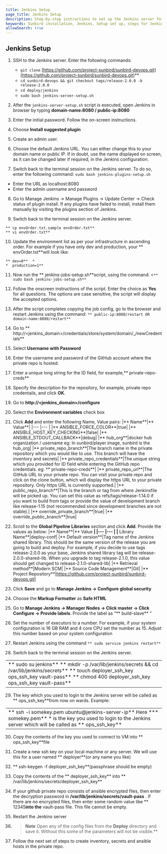```yaml
---
title: Jenkins Setup
page_title: Jenkins Setup
description: Step-by-step instructions to set up the Jenkins server for the Sunbird installation
keywords: Sunbird installation, Jenkins, Setup set up, steps for Jenkins installation
allowSearch: true
---
```



## Jenkins Setup

1. SSH to the Jenkins server. Enter the following commands:
    - `git clone` [https://github.com/project-sunbird/sunbird-devops.git](https://github.com/project-sunbird/sunbird-devops.git)** 
    - `cd sunbird-devops && git checkout tags/release-2.0.0 -b release-2.0.0`
    - `cd deploy/jenkins`
    - `sudo bash jenkins-server-setup.sh`
        
2. After the `jenkins-server-setup.sh` script is executed, open Jenkins in browser by typing **domain-name:8080 / public-ip:8080**

3. Enter the initial password. Follow the on-screen instructions. 

4. Choose **Install suggested plugin** 

5. Create an admin user. 

6. Choose the default Jenkins URL. You can either change this to your domain name or public IP. If in doubt, use the name displayed on screen, as it can be changed later if required, in the Jenkins configuration.

7. Switch back to the terminal session on the Jenkins server. To do so, enter the following command:
`sudo bash jenkins-plugins-setup.sh`
- Enter the URL as localhost:8080
- Enter the admin username and password

    
8. Go to Manage Jenkins -> Manage Plugins -> Update Center -> Check status of plugin install. If any plugins have failed to install, install them manually by visiting the plugins section of Jenkins.

9. Switch back to the terminal session on the Jenkins server.
```
** cp envOrder.txt.sample envOrder.txt** 
** vi envOrder.txt** 
```

10. Update the environment list as per your infrastructure in ascending order. For example if you have only dev and production, your ** envOrder.txt**will look like:
```
** dev=0**  *
*  production=1** 
```
 11. Now run the ** jenkins-jobs-setup.sh**script, using the command:
<`** sudo bash jenkins-jobs-setup.sh**`

 12. Follow the onscreen instructions of the script. Enter the choice as **Yes** for all questions. The options are case sensitive, the script will display the accepted options. 
 
 13. After the script completes copying the job config, go to the browser and restart Jenkins using the command:
 `** public-ip:8080/restart OR domain-name:8080/restart**` 
 
 14. Go to ** http://<jenkins_domain>/credentials/store/system/domain/_/newCredentials** 
 
 15. Select **Username with Password** 
 
 16. Enter the username and password of the GitHub account where the private repo is hosted. 
 
 17. Enter a unique long string for the ID field, for example,** private-repo-creds** 
 
 18. Specify the description for the repository, for example, private repo credentails, and click **OK**. 
 
 19. Go to **http://<jenkins_domain>/configure** 
 
 20. Select the  **Environment variables** check box
 
 21. Click **Add** and enter the following Name, Value pairs: 
 |** Name**|** Value**| 
 |--- |--- | 
 |** ANSIBLE_FORCE_COLOR**|true| |** ANSIBLE_HOST_KEY_CHECKING**|false| |** ANSIBLE_STDOUT_CALLBACK**|debug| |** hub_org**|docker hub organization / username eg: In sunbird/player image, sunbird is the hub_org| |** private_repo_branch**|The branch name in the private repository which you would like to use. This branch will have the inventory and secrets| |** private_repo_credentials**|The unique string which you provided for ID field while entering the GitHub repo credentials. eg: ** private-repo-creds**| |** private_repo_url**|The GitHub URL to your private repo. You can visit your private repo and click on the clone button, which will display the https URL to your private repository. Only https URL is currently supported.| |** public_repo_branch**|This is the branch or tag from where Jenkinsfile will be picked up. You can set this value as refs/tags/release-1.14.0 if you want to build from tags or provide the value of development branch like release-1.15 (not recommended since development branches are not stable).| |** override_private_branch**|true| |** override_public_branch**|true| 
 
 22. Scroll to the **Global Pipeline Libraries** section and click **Add**. Provide the values as below: 
 |** Name**|** Value **| 
 |--- |--- | 
 |** Library Name**|deploy-conf| |** Default version**|Tag name of the Jenkins shared library. This should be the same version of the release you are going to build and deploy. For example, if you decide to use tags release-2.0.0 as your base, Jenkins shared library tag will be release-2.0.0-shared-lib. When you upgrade to tag release-2.1.0, this value should get changed to release-2.1.0-shared-lib| |** Retrieval method**|Modern SCM| |** Source Code Management**|Git| |** Project Repository**|https://github.com/project-sunbird/sunbird-devops.git| 
 23. Click **Save** and go to **Manage Jenkins -> Configure global security** 
 24. Choose the **Markup Formatter** as **Safe HTML**
 25. Go to **Manage Jenkins -> Manager Nodes -> Click master -> Click Configure -> Provide labels**. Provide the label as “** build-slave** ” 
 26. Set the number of executors to a number. For example, if your system configuration is 16 GB RAM and 4 core CPU set the number as 15. Adjust this number based on your system configuration 
 27. Restart Jenkins using the command `** sudo service jenkins restart**` 
 28. Switch back to the terminal session on the Jenkins server.
<div class="table-wrap"><table class="wrapped confluenceTable"><colgroup><col></colgroup><tbody><tr><td class="confluenceTd">** sudo su jenkins**  ** mkdir -p /var/lib/jenkins/secrets && cd /var/lib/jenkins/secrets**  ** touch deployer_ssh_key ops_ssh_key vault-pass**  ** chmod 400 deployer_ssh_key ops_ssh_key vault-pass** </td></tr></tbody></table></div>

 29. The key which you used to login to the Jenkins server will be called as ** ops_ssh_key**from now on wards. Example:
<div class="table-wrap"><table class="wrapped confluenceTable"><colgroup><col></colgroup><tbody><tr><td class="confluenceTd">** ssh -i somekey.pem ubuntu@jenkins-server-ip**  Here *** somekey.pem** * is the key you used to login to the Jenkins server which will be called as ** ops_ssh_key** </td></tr></tbody></table></div>

30. Copy the contents of the key you used to connect to VM into ** ops_ssh_key**file 

31. Create a new ssh key on your local machine or any server. We will use this for a user named ** deployer**(or any name you like) 

32. ** ssh-keygen -f deployer_ssh_key**(passphrase should be empty) 

33. Copy the contents of the ** deployer_ssh_key** into ** /var/lib/jenkins/secrets/deployer_ssh_key**  

34. If your github private repo consists of ansible encrypted files, then enter the decryption password in **/var/lib/jenkins/secrets/vault-pass** . If there are no encrypted files, then enter some random value like ** 12345**into the** vault-pass file. This file cannot be empty. 

35. Restart the Jenkins server

36. > **Note** Open any of the config files from the **Deploy** directory and save it. Without this some of the parameters will not be visible.** 

37. Follow the next set of steps to create inventory, secrets and ansible hosts in the private repo.